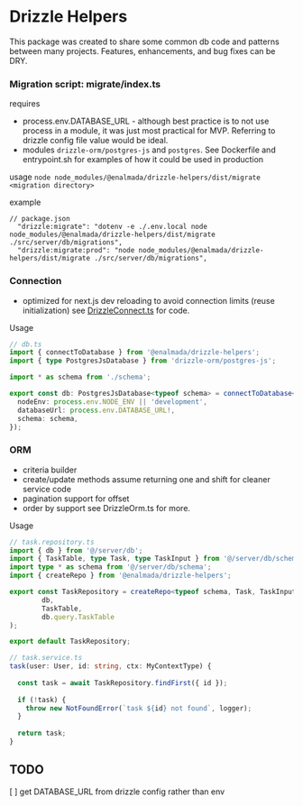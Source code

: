 # Drizzle Helpers

This package was created to share some common db code and patterns between many projects. Features, enhancements, and bug fixes
can be DRY.

### Migration script: migrate/index.ts

requires

- process.env.DATABASE_URL - although best practice is to not use process in a module, it was just most practical for MVP.  Referring to 
drizzle config file value would be ideal.
- modules `drizzle-orm/postgres-js` and `postgres`. See Dockerfile and entrypoint.sh for examples of how it could be used in production

usage
`node node_modules/@enalmada/drizzle-helpers/dist/migrate <migration directory>`

example
```
// package.json
  "drizzle:migrate": "dotenv -e ./.env.local node node_modules/@enalmada/drizzle-helpers/dist/migrate ./src/server/db/migrations",
  "drizzle:migrate:prod": "node node_modules/@enalmada/drizzle-helpers/dist/migrate ./src/server/db/migrations",
```

### Connection

- optimized for next.js dev reloading to avoid connection limits (reuse initialization)
  see [DrizzleConnect.ts](https://github.com/Enalmada/drizzle-helpers/blob/main/src/DrizzleConnect.ts) for code.  

Usage
```ts
// db.ts
import { connectToDatabase } from '@enalmada/drizzle-helpers';
import { type PostgresJsDatabase } from 'drizzle-orm/postgres-js';

import * as schema from './schema';

export const db: PostgresJsDatabase<typeof schema> = connectToDatabase<typeof schema>({
  nodeEnv: process.env.NODE_ENV || 'development',
  databaseUrl: process.env.DATABASE_URL!,
  schema: schema,
});
```

### ORM

- criteria builder
- create/update methods assume returning one and shift for cleaner service code
- pagination support for offset
- order by support
  see DrizzleOrm.ts for more.

Usage
```ts
// task.repository.ts
import { db } from '@/server/db';
import { TaskTable, type Task, type TaskInput } from '@/server/db/schema';
import type * as schema from '@/server/db/schema';
import { createRepo } from '@enalmada/drizzle-helpers';

export const TaskRepository = createRepo<typeof schema, Task, TaskInput>(
        db,
        TaskTable,
        db.query.TaskTable
);

export default TaskRepository;

```

```ts
// task.service.ts
task(user: User, id: string, ctx: MyContextType) {
    
  const task = await TaskRepository.findFirst({ id });
  
  if (!task) {
    throw new NotFoundError(`task ${id} not found`, logger);
  }
  
  return task;
}
```

## TODO
[ ] get DATABASE_URL from drizzle config rather than env